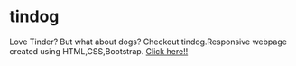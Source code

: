 # tindog
Love Tinder? But what about dogs? Checkout tindog.Responsive webpage created using HTML,CSS,Bootstrap.
[Click here!!]( https://sunnyrana312.github.io/tindog/)
